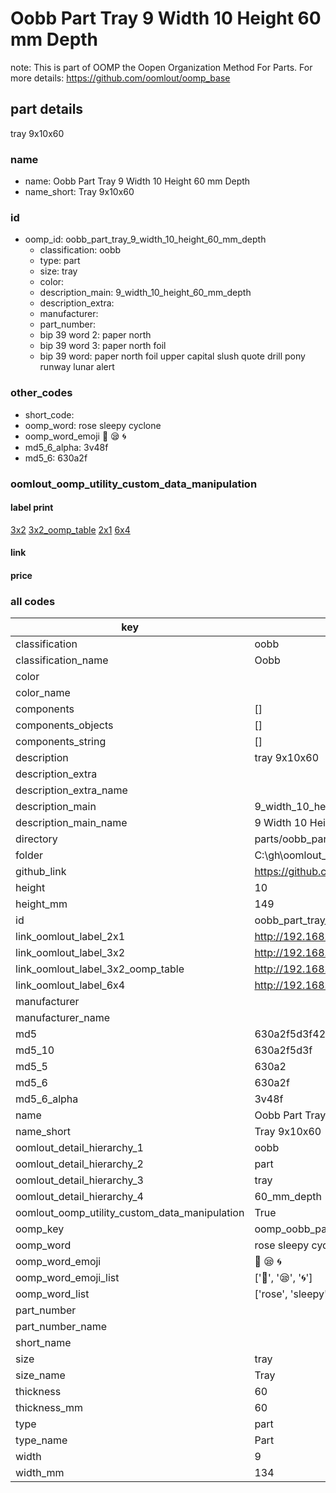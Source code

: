 # Oobb Part Tray 9 Width 10 Height 60 mm Depth  

note: This is part of OOMP the Oopen Organization Method For Parts. For more details: https://github.com/oomlout/oomp_base

##  part details
  



tray 9x10x60



### name
* name: Oobb Part Tray 9 Width 10 Height 60 mm Depth
* name_short: Tray 9x10x60 
### id
* oomp_id: oobb_part_tray_9_width_10_height_60_mm_depth
  * classification: oobb
  * type: part
  * size: tray
  * color: 
  * description_main: 9_width_10_height_60_mm_depth
  * description_extra: 
  * manufacturer: 
  * part_number: 
  * bip 39 word 2: paper north
  * bip 39 word 3: paper north foil
  * bip 39 word: paper north foil upper capital slush quote drill pony runway lunar alert

### other_codes
* short_code: 
* oomp_word: rose sleepy cyclone
* oomp_word_emoji :rose: :sleepy: :cyclone:
* md5_6_alpha: 3v48f
* md5_6: 630a2f






### oomlout_oomp_utility_custom_data_manipulation
#### label print
[3x2](http://192.168.1.245:1112/?label=oomp%203v48f)
[3x2_oomp_table](http://192.168.1.108:1112/?label=oomp%203v48f)
[2x1](http://192.168.1.242:1112/?label=oomp%203v48f)
[6x4](http://192.168.1.55:1112/?label=oomp%203v48f)    

#### link

                              

#### price







### all codes 
| key | value |  
| --- | --- |  
| classification | oobb |  
| classification_name | Oobb |  
| color |  |  
| color_name |  |  
| components | [] |  
| components_objects | [] |  
| components_string | [] |  
| description | tray 9x10x60 |  
| description_extra |  |  
| description_extra_name |  |  
| description_main | 9_width_10_height_60_mm_depth |  
| description_main_name | 9 Width 10 Height 60 mm Depth |  
| directory | parts/oobb_part_tray_9_width_10_height_60_mm_depth |  
| folder | C:\gh\oomlout_oobb_version_4_generated_parts\parts\oobb_part_tray_9_width_10_height_60_mm_depth |  
| github_link | https://github.com/oomlout/oomlout_oomp_part_src/tree/main/parts/oobb_part_tray_9_width_10_height_60_mm_depth |  
| height | 10 |  
| height_mm | 149 |  
| id | oobb_part_tray_9_width_10_height_60_mm_depth |  
| link_oomlout_label_2x1 | http://192.168.1.242:1112/?label=oomp%203v48f |  
| link_oomlout_label_3x2 | http://192.168.1.245:1112/?label=oomp%203v48f |  
| link_oomlout_label_3x2_oomp_table | http://192.168.1.108:1112/?label=oomp%203v48f |  
| link_oomlout_label_6x4 | http://192.168.1.55:1112/?label=oomp%203v48f |  
| manufacturer |  |  
| manufacturer_name |  |  
| md5 | 630a2f5d3f42f60331110ef0b4e594ff |  
| md5_10 | 630a2f5d3f |  
| md5_5 | 630a2 |  
| md5_6 | 630a2f |  
| md5_6_alpha | 3v48f |  
| name | Oobb Part Tray 9 Width 10 Height 60 mm Depth |  
| name_short | Tray 9x10x60  |  
| oomlout_detail_hierarchy_1 | oobb |  
| oomlout_detail_hierarchy_2 | part |  
| oomlout_detail_hierarchy_3 | tray |  
| oomlout_detail_hierarchy_4 | 60_mm_depth |  
| oomlout_oomp_utility_custom_data_manipulation | True |  
| oomp_key | oomp_oobb_part_tray_9_width_10_height_60_mm_depth |  
| oomp_word | rose sleepy cyclone |  
| oomp_word_emoji | :rose: :sleepy: :cyclone: |  
| oomp_word_emoji_list | [':rose:', ':sleepy:', ':cyclone:'] |  
| oomp_word_list | ['rose', 'sleepy', 'cyclone'] |  
| part_number |  |  
| part_number_name |  |  
| short_name |  |  
| size | tray |  
| size_name | Tray |  
| thickness | 60 |  
| thickness_mm | 60 |  
| type | part |  
| type_name | Part |  
| width | 9 |  
| width_mm | 134 |  
